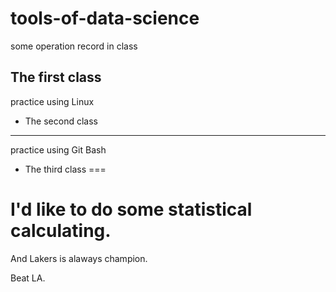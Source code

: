 # tools-of-data-science
some operation record in class

The first class
---
practice using Linux

* The second class
---
practice using Git Bash

* The third class
===


I'd like to do some statistical calculating.
===
And
Lakers is alaways champion.

Beat LA.
